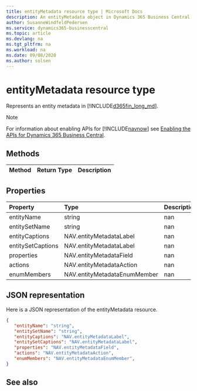 ```yaml
---
title: entityMetadata resource type | Microsoft Docs
description: An entityMetadata object in Dynamics 365 Business Central.
author: SusanneWindfeldPedersen
ms.service: dynamics365-businesscentral
ms.topic: article
ms.devlang: na
ms.tgt_pltfrm: na
ms.workload: na
ms.date: 09/08/2020
ms.author: solsen
---
```


# entityMetadata resource type
Represents an entity metadata in [!INCLUDE[d365fin_long_md](../../includes/d365fin_long_md.md)].

> [!NOTE]  
> For information about enabling APIs for [!INCLUDE[navnow](../../includes/navnow_md.md)] see [Enabling the APIs for Dynamics 365 Business Central](../enabling-apis-for-dynamics-nav.md).

## Methods

| Method                                              | Return Type|Description               |
|:----------------------------------------------------|:-----------|:-------------------------|
<!--methods-->

<!--bound-->


## Properties

| Property           | Type   |Description     |
|:-------------------|:-------|:---------------|
|entityName|string|nan|
|entitySetName|string|nan|
|entityCaptions|NAV.entityMetadataLabel|nan|
|entitySetCaptions|NAV.entityMetadataLabel|nan|
|properties|NAV.entityMetadataField|nan|
|actions|NAV.entityMetadataAction|nan|
|enumMembers|NAV.entityMetadataEnumMember|nan|


## JSON representation

Here is a JSON representation of the entityMetadata resource.


```json
{
   "entityName": "string",
   "entitySetName": "string",
   "entityCaptions": "NAV.entityMetadataLabel",
   "entitySetCaptions": "NAV.entityMetadataLabel",
   "properties": "NAV.entityMetadataField",
   "actions": "NAV.entityMetadataAction",
   "enumMembers": "NAV.entityMetadataEnumMember",
}
```
## See also

<!--links-->
